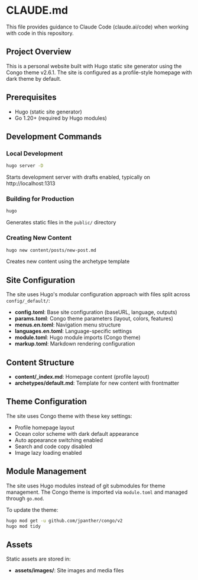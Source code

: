 # CLAUDE.md

This file provides guidance to Claude Code (claude.ai/code) when working with code in this repository.

## Project Overview

This is a personal website built with Hugo static site generator using the Congo theme v2.6.1. The site is configured as a profile-style homepage with dark theme by default.

## Prerequisites

- Hugo (static site generator)
- Go 1.20+ (required by Hugo modules)

## Development Commands

### Local Development
```bash
hugo server -D
```
Starts development server with drafts enabled, typically on http://localhost:1313

### Building for Production
```bash
hugo
```
Generates static files in the `public/` directory

### Creating New Content
```bash
hugo new content/posts/new-post.md
```
Creates new content using the archetype template

## Site Configuration

The site uses Hugo's modular configuration approach with files split across `config/_default/`:

- **config.toml**: Base site configuration (baseURL, language, outputs)
- **params.toml**: Congo theme parameters (layout, colors, features)
- **menus.en.toml**: Navigation menu structure
- **languages.en.toml**: Language-specific settings
- **module.toml**: Hugo module imports (Congo theme)
- **markup.toml**: Markdown rendering configuration

## Content Structure

- **content/_index.md**: Homepage content (profile layout)
- **archetypes/default.md**: Template for new content with frontmatter

## Theme Configuration

The site uses Congo theme with these key settings:
- Profile homepage layout
- Ocean color scheme with dark default appearance
- Auto appearance switching enabled
- Search and code copy disabled
- Image lazy loading enabled

## Module Management

The site uses Hugo modules instead of git submodules for theme management. The Congo theme is imported via `module.toml` and managed through `go.mod`.

To update the theme:
```bash
hugo mod get -u github.com/jpanther/congo/v2
hugo mod tidy
```

## Assets

Static assets are stored in:
- **assets/images/**: Site images and media files